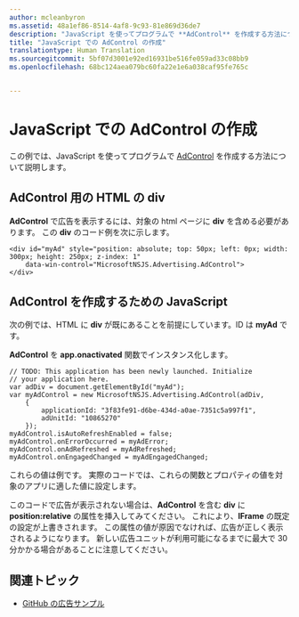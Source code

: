 ```yaml
---
author: mcleanbyron
ms.assetid: 48a1ef86-8514-4af8-9c93-81e869d36de7
description: "JavaScript を使ってプログラムで **AdControl** を作成する方法について説明します。"
title: "JavaScript での AdControl の作成"
translationtype: Human Translation
ms.sourcegitcommit: 5bf07d3001e92ed16931be516fe059ad33c08bb9
ms.openlocfilehash: 68bc124aea079bc60fa22e1e6a038caf95fe765c


---
```


# JavaScript での AdControl の作成




この例では、JavaScript を使ってプログラムで [AdControl](https://msdn.microsoft.com/library/windows/apps/microsoft.advertising.winrt.ui.adcontrol.aspx) を作成する方法について説明します。

## AdControl 用の HTML の div

**AdControl** で広告を表示するには、対象の html ページに **div** を含める必要があります。 この **div** のコード例を次に示します。

``` syntax
<div id="myAd" style="position: absolute; top: 50px; left: 0px; width: 300px; height: 250px; z-index: 1"
    data-win-control="MicrosoftNSJS.Advertising.AdControl">
</div>
```

## AdControl を作成するための JavaScript

次の例では、HTML に **div** が既にあることを前提にしています。ID は **myAd** です。

**AdControl** を **app.onactivated** 関数でインスタンス化します。

``` syntax
// TODO: This application has been newly launched. Initialize
// your application here.
var adDiv = document.getElementById("myAd");
var myAdControl = new MicrosoftNSJS.Advertising.AdControl(adDiv,
    {
        applicationId: "3f83fe91-d6be-434d-a0ae-7351c5a997f1",
        adUnitId: "10865270"
    });
myAdControl.isAutoRefreshEnabled = false;
myAdControl.onErrorOccurred = myAdError;
myAdControl.onAdRefreshed = myAdRefreshed;
myAdControl.onEngagedChanged = myAdEngagedChanged;
```

これらの値は例です。 実際のコードでは、これらの関数とプロパティの値を対象のアプリに適した値に設定します。

このコードで広告が表示されない場合は、**AdControl** を含む **div** に **position:relative** の属性を挿入してみてください。 これにより、**IFrame** の既定の設定が上書きされます。 この属性の値が原因でなければ、広告が正しく表示されるようになります。 新しい広告ユニットが利用可能になるまでに最大で 30 分かかる場合があることに注意してください。

## 関連トピック

* [GitHub の広告サンプル](http://aka.ms/githubads)

 

 



<!--HONumber=Aug16_HO3-->


